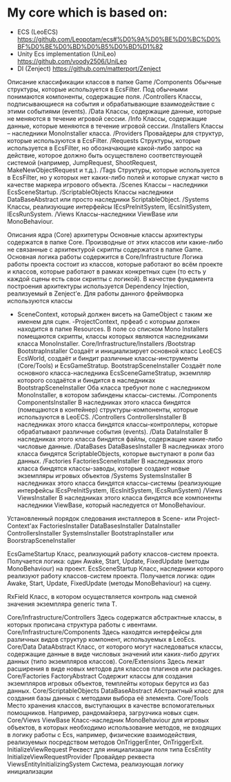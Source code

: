 # My core which is based on:
- ECS (LeoECS) 
https://github.com/Leopotam/ecs#%D0%9A%D0%BE%D0%BC%D0%BF%D0%BE%D0%BD%D0%B5%D0%BD%D1%82
- Unity Ecs implementation (UniLeo)
https://github.com/voody2506/UniLeo
- DI (Zenject)
https://github.com/matterport/Zenject

Описание классификации классов в папке Game
/Components
Обычные структуры, которые используется в EcsFilter. Под обычными понимаются компоненты, содержащие поля.
/Controllers
Классы, подписывающиеся на события и обрабатывающие взаимодействие с этими событиями (events).
/Data
Классы, содержащие данные, которые не меняются в течение игровой сессии.
/Info
Классы, содержащие данные, которые меняются в течение игровой сессии.
/Installers
Классы – наследники MonoInstaller класса.
/Providers
Провайдеры для структур, которые используются в EcsFilter.
/Requests
Структуры, которые используется в EcsFilter, но обозначающие какой-либо запрос на действие, которое должно быть осуществлено соответствующей системой (например, JumpRequest, ShootRequest, MakeNewObjectRequest и т.д.).
/Tags
Структуры, которые используется в EcsFilter, но у которых нет каких-либо полей и которые служат чисто в качестве маркера игрового объекта.
/Scenes
Классы – наследники EcsSceneStartup.
/ScriptableObjects
Классы наследники DataBaseAbstract или просто наследники ScriptableObject.
/Systems
Классы, реализующие интерфейсы IEcsPreInitSystem, IEcsInitSystem, IEcsRunSystem.
/Views
Классы-наследники ViewBase или MonoBehaviour.

Описания ядра (Core) архитетуры
Основные классы архитектуры содержатся в папке Core. Производные от этих классов или какие-либо не связанные с архитектурой скрипты содержатся в папке Game.
Основная логика работы содержится в Core/Infrastructure
Логика работы проекта состоит из классов, которые работают во всём проекте и классов, которые работают в рамках конкретных сцен (то есть у каждой сцены есть свои скрипты с логикой).
В качестве фундамента построения архитектуры используется Dependency Injection, реализуемый в Zenject’е. Для работы данного фреймворка используются классы 
- SceneContext, который должен висеть на GameObject с таким же именем для сцен.
-ProjectContext, прфеаб с которым должен находится в папке Resources.
В поле со списком Mono Installers помещаются скрипты, классы которых являются наследниками класса MonoInstaller.
Core/Infrastructure/Installers
/Bootstrap
BootstrapInstaller
Создаёт и инициализирует основной класс LeoECS EcsWorld, создаёт и биндит различные классы-инструменты (Core/Tools) и EcsGameStratup.
BootstrapSceneInstaller
Создаёт поле основного класса-наследника EcsSceneGameStratup, экземпляр которого создаётся и биндится в наследниках BootstrapSceneInstaller
Оба класса требуют поле с наследником MonoInstaller, в котором забиндены классы-системы.
/Components
ComponentsInstaller
В наследниках этого класса биндятся (помещаются в контейнер) структуры-компоненты, которые используются в LeoECS.
/Controllers
ControllersInstaller
В наследниках этого класса биндятся классы-контроллеры, которые обрабатывают различные события (events).
/Data
DataInstaller
В наследниках этого класса биндятся файлы, содержащие какие-либо числовые данные.
/DataBases
DataBasesInstaller
В наследниках этого класса биндятся ScriptableObjects, которые выступают в роли баз данных.
/Factories
FactoriesSceneInstaller
В наследниках этого класса биндятся классы-заводы, которые создают новые экземпляры игровых объектов
/Systems
SystemsInstaller
В наследниках этого класса биндятся классы-системы (реализующие интерфейсы IEcsPreInitSystem, IEcsInitSystem, IEcsRunSystem)
/Views
ViewsInstaller
В наследниках этого класса биндятся все компоненты наследники ViewBase, который наследуется от MonoBehaviour.

Установленный порядок следования инсталлеров в Scene- или Project- Context'ах
FactoriesInstaller
DataBasesInstaller
DataInstaller
ControllersInstaller
SystemsInstaller
BootstrapInstaller или BoorstrapSceneInstaller

EcsGameStartup
Класс, реализующий работу классов-систем проекта.
Получается логика: один Awake, Start, Update, FixedUpdate (методы MonoBehaviour) на проект. 
EcsSceneStartup
Класс, наследники которого реализуют работу классов-систем проекта.
Получается логика: один Awake, Start, Update, FixedUpdate (методы MonoBehaviour) на сцену. 

RxField
Класс, в котором осуществляется контроль над сменой значения экземпляра generic типа T.

Core/Infrastructure/Controllers
Здесь содержатся абстрактные классы, в которых прописана структура работы с ивентами.
Core/Infrastructure/Components
Здесь находятся интерфейсы для различных видов структур компонент, используемых в LeoEcs.
Core/Data
DataAbstract
Класс, от которого могут наследоваться классы, содержащие данные в виде числовых значений или каких-либо других данных (типо экземпляров классов).
Core/Extensions
Здесь лежат расширения в виде новых методов для классов плагинов или packages.
Core/Factories
FactoryAbstract
Содержит классы для создания экземпляров игровых объектов, темплейты которых берутся из баз данных.
Core/ScriptableObjects
DataBaseAbstract
Абстрактный класс для создания базы данных с методами выбора её элемента.
Core/Tools
Место хранения классов, выступающих в качестве вспомогательных помощников. Например, рандомайзера, загрузчика новых сцен.
Core/Views
ViewBase
Класс-наследник MonoBehaviour для игровых объектов, в которых необходимо использование методов, не входящих в логику работы с Ecs, например, физические взаимодействия, реализуемых посредством методов OnTriggerEnter, OnTriggerExit.
InitializeViewRequest
Реквест для инициализации поля типа EcsEntity
InitializeViewRequestProvider
Провайдер реквеста
ViewsEntityInitializingSystem
Система, реализующая логику инициализации

